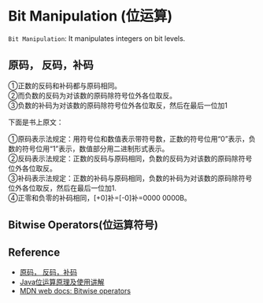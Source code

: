 # Bit Manipulation (位运算)

`Bit Manipulation`: It manipulates integers on bit levels.

## 原码， 反码，补码
①正数的反码和补码都与原码相同。 <br>
②而负数的反码为对该数的原码除符号位外各位取反。 <br>
③负数的补码为对该数的原码除符号位外各位取反，然后在最后一位加1

下面是书上原文：

①原码表示法规定：用符号位和数值表示带符号数，正数的符号位用“0”表示，负数的符号位用“1”表示，数值部分用二进制形式表示。 <br>
②反码表示法规定：正数的反码与原码相同，负数的反码为对该数的原码除符号位外各位取反。 <br>
③补码表示法规定：正数的补码与原码相同，负数的补码为对该数的原码除符号位外各位取反，然后在最后一位加1. <br> 
④正零和负零的补码相同，[+0]补=[-0]补=0000 0000B。


## Bitwise Operators(位运算符号)


## Reference
- [原码， 反码，补码](https://blog.csdn.net/shenhaiwen/article/details/79001039)
- [Java位运算原理及使用讲解](https://blog.csdn.net/goskalrie/article/details/52796360)
- [MDN web docs: Bitwise operators](https://developer.mozilla.org/en-US/docs/Web/JavaScript/Reference/Operators/Bitwise_Operators)
